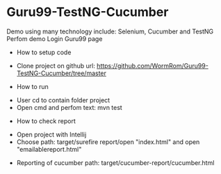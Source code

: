 # Guru99-TestNG-Cucumber
Demo using many technology include: Selenium, Cucumber and TestNG
Perfom demo Login Guru99 page
* How to setup code
- Clone project on github url: https://github.com/WormRom/Guru99-TestNG-Cucumber/tree/master
* How to run
- User cd to contain folder project
- Open cmd and perfom text: mvn test
* How to check report
- Open project with Intellij
- Choose path: target/surefire report/open "index.html" and open "emailablereport.html"
+ Reporting of cucumber path: target/cucumber-report/cucumber.html
